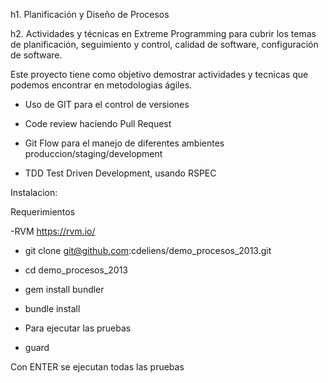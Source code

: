 h1. Planificación y Diseño de Procesos

h2. Actividades y técnicas en Extreme Programming para cubrir los temas de planificación, seguimiento y control, calidad de software, configuración de software.

Este proyecto tiene como objetivo demostrar actividades y tecnicas que podemos encontrar en metodologias ágiles.

* Uso de GIT para el control de versiones 

* Code review haciendo Pull Request

* Git Flow para el manejo de diferentes ambientes produccion/staging/development

* TDD Test Driven Development, usando RSPEC


Instalacion:

Requerimientos

-RVM
  https://rvm.io/
  





 * git clone git@github.com:cdeliens/demo_procesos_2013.git

 * cd demo_procesos_2013

 * gem install bundler

 * bundle install


- Para ejecutar las pruebas
  

 * guard


Con ENTER se ejecutan todas las pruebas






